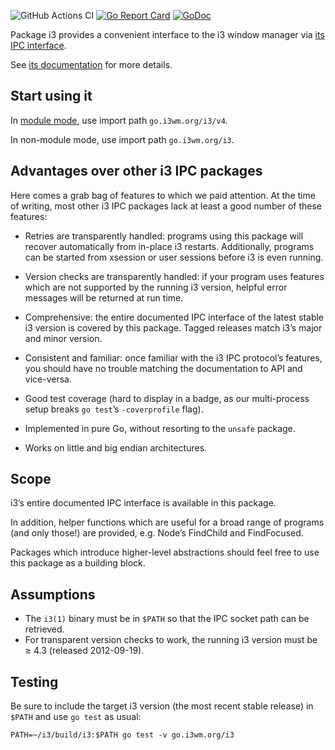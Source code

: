 ![GitHub Actions CI](https://github.com/i3/go-i3/workflows/GitHub%20Actions%20CI/badge.svg)
[![Go Report Card](https://goreportcard.com/badge/go.i3wm.org/i3)](https://goreportcard.com/report/go.i3wm.org/i3)
[![GoDoc](https://godoc.org/go.i3wm.org/i3?status.svg)](https://godoc.org/go.i3wm.org/i3)

Package i3 provides a convenient interface to the i3 window manager via [its IPC
interface](https://i3wm.org/docs/ipc.html).

See [its documentation](https://godoc.org/go.i3wm.org/i3) for more details.

## Start using it

In [module mode](https://github.com/golang/go/wiki/Modules), use import path
`go.i3wm.org/i3/v4`.

In non-module mode, use import path `go.i3wm.org/i3`.

## Advantages over other i3 IPC packages

Here comes a grab bag of features to which we paid attention. At the time of
writing, most other i3 IPC packages lack at least a good number of these
features:

* Retries are transparently handled: programs using this package will recover
  automatically from in-place i3 restarts. Additionally, programs can be started
  from xsession or user sessions before i3 is even running.

* Version checks are transparently handled: if your program uses features which
  are not supported by the running i3 version, helpful error messages will be
  returned at run time.

* Comprehensive: the entire documented IPC interface of the latest stable i3
  version is covered by this package. Tagged releases match i3’s major and minor
  version.

* Consistent and familiar: once familiar with the i3 IPC protocol’s features,
  you should have no trouble matching the documentation to API and vice-versa.

* Good test coverage (hard to display in a badge, as our multi-process setup
  breaks `go test`’s `-coverprofile` flag).

* Implemented in pure Go, without resorting to the `unsafe` package.

* Works on little and big endian architectures.

## Scope

i3’s entire documented IPC interface is available in this package.

In addition, helper functions which are useful for a broad range of programs
(and only those!) are provided, e.g. Node’s FindChild and FindFocused.

Packages which introduce higher-level abstractions should feel free to use this
package as a building block.

## Assumptions

* The `i3(1)` binary must be in `$PATH` so that the IPC socket path can be retrieved.
* For transparent version checks to work, the running i3 version must be ≥ 4.3 (released 2012-09-19).

## Testing

Be sure to include the target i3 version (the most recent stable release) in
`$PATH` and use `go test` as usual:

```shell
PATH=~/i3/build/i3:$PATH go test -v go.i3wm.org/i3
```
